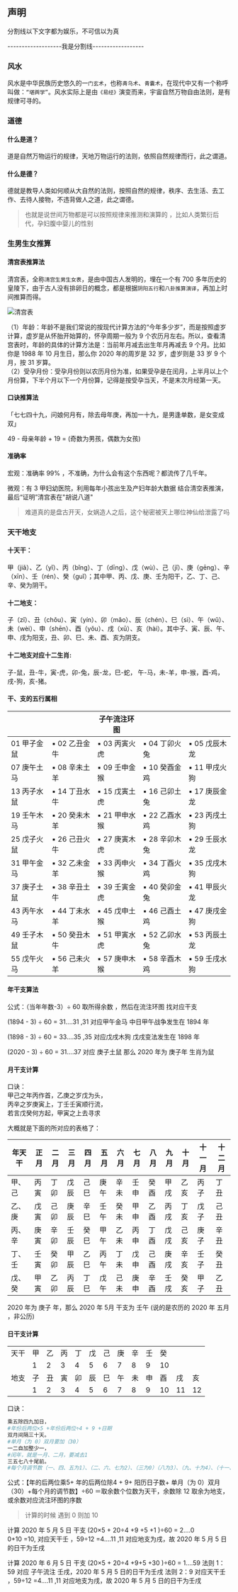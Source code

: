 ## 声明

分割线以下文字都为娱乐，不可信以为真

-------------------我是分割线------------------

### 风水

风水是中华民族历史悠久的一`门玄术`，也称`青乌术`、`青囊术`，在现代中又有一个称呼叫做：`“堪舆学”`。风水实际上是由`《易经》`演变而来，宇宙自然万物自由法则，是有规律可寻的。

### 道德

#### 什么是道？

道是自然万物运行的规律，天地万物运行的法则，依照自然规律而行，此之谓道。

#### 什么是德？

德就是教导人类如何顺从大自然的法则，按照自然的规律，秩序、去生活、去工作、去待人接物，不违背做人之道，此之谓德。

> 也就是说世间万物都是可以按照规律来推测和演算的 ，比如人类繁衍后代，孕妇腹中婴儿的性别

### 生男生女推算

#### 清宫表推算法

清宫表，全称`清宫生男生女表`，是由中国古人发明的，埋在一个有 700 多年历史的皇陵下，由于古人没有排卵日的概念，都是根据`阴阳五行`和`八卦推算演译`，再加上时间推算而得。

![清宫表](https://www.chuchur.com/upload/2020/qinggongbiao.jpg)

（1）年龄：年龄不是我们常说的按现代计算方法的“今年多少岁”，而是按照虚岁计算，虚岁是从怀胎开始算的，怀孕周期一般为 9 个农历月左右。所以，查看清宫表时，年龄的具体的计算方法是：当前年月减去出生年月再减去 9 个月。比如你是 1988 年 10 月生日，那么你 2020 年的周岁是 32 岁，虚岁则是 33 岁 9 个月，按 31 岁算。  
（2）受孕月份：受孕月份则以农历月份为准，如果受孕是在闰月，上半月以上个月份算，下半个月以下一个月份算，记得是按受孕当天，不是末次月经第一天。

#### 口诀推算法

「七七四十九，问娘何月有，除去母年庚，再加一十九，是男逢单数，是女变成双」

49 - 母亲年龄 + 19 = (奇数为男孩，偶数为女孩)

#### 准确率

宏观：准确率 99% ，不准确，为什么会有这个东西呢？都流传了几千年。

微观：有 3 甲妇幼医院，利用每年小孩出生及产妇年龄大数据 结合清空表推演，最后“证明”清宫表在"胡说八道"

> 难道真的是盘古开天，女娲造人之后，这个秘密被天上哪位神仙给泄露了吗

### 天干地支

#### 十天干：

甲（jiǎ）、乙（yǐ）、丙（bǐng）、丁（dīng）、戊（wù）、己（jǐ）、庚（gēng）、辛（xīn）、壬（rén）、癸（guǐ）；其中甲、丙、戊、庚、壬为阳干，乙、丁、己、辛、癸为阴干。

#### 十二地支：

子（zǐ）、丑（chǒu）、寅（yín）、卯（mǎo）、辰（chén）、巳（sì）、午（wǔ）、未（wèi）、申（shēn）、酉（yǒu）、戌（xū）、亥（hài）。其中子、寅、辰、午、申、戌为阳支，丑、卯、巳、未、酉、亥为阴支。

#### 十二地支对应十二生肖:

子-鼠，丑-牛，寅-虎，卯-兔，辰-龙，巳-蛇， 午-马，未-羊，申-猴，酉-鸡，戌-狗，亥-猪。

#### 干、支的五行属相

|             |               | 子午流注环图  |               |               |
| ----------- | ------------- | ------------- | ------------- | ------------- |
| 01 甲子金鼠 | ▪ 02 乙丑金牛 | ▪ 03 丙寅火虎 | ▪ 04 丁卯火兔 | ▪ 05 戊辰木龙 | ▪ 06 己巳木蛇 |
| 07 庚午土马 | ▪ 08 辛未土羊 | ▪ 09 壬申金猴 | ▪ 10 癸酉金鸡 | ▪ 11 甲戌火狗 | ▪ 12 乙亥火猪 |
| 13 丙子水鼠 | ▪ 14 丁丑水牛 | ▪ 15 戊寅土虎 | ▪ 16 己卯土兔 | ▪ 17 庚辰金龙 | ▪ 18 辛巳金蛇 |
| 19 壬午木马 | ▪ 20 癸未木羊 | ▪ 21 甲申水猴 | ▪ 22 乙酉水鸡 | ▪ 23 丙戌土狗 | ▪ 24 丁亥土猪 |
| 25 戊子火鼠 | ▪ 26 己丑火牛 | ▪ 27 庚寅木虎 | ▪ 28 辛卯木兔 | ▪ 29 壬辰水龙 | ▪ 30 癸巳水蛇 |
| 31 甲午金马 | ▪ 32 乙未金羊 | ▪ 33 丙申火猴 | ▪ 34 丁酉火鸡 | ▪ 35 戊戌木狗 | ▪ 36 己亥木猪 |
| 37 庚子土鼠 | ▪ 38 辛丑土牛 | ▪ 39 壬寅金虎 | ▪ 40 癸卯金兔 | ▪ 41 甲辰火龙 | ▪ 42 乙巳火蛇 |
| 43 丙午水马 | ▪ 44 丁未水羊 | ▪ 45 戊申土猴 | ▪ 46 己酉土鸡 | ▪ 47 庚戌金狗 | ▪ 48 辛亥金猪 |
| 49 壬子木鼠 | ▪ 50 癸丑木牛 | ▪ 51 甲寅水虎 | ▪ 52 乙卯水兔 | ▪ 53 丙辰土龙 | ▪ 54 丁巳土蛇 |
| 55 戊午火马 | ▪ 56 己未火羊 | ▪ 57 庚申木猴 | ▪ 58 辛酉木鸡 | ▪ 59 壬戌水狗 | ▪ 60 癸亥水猪 |

#### 年干支算法

公式：（当年年数-3）÷ 60 取所得余数 ，然后在流注环图 找对应干支

(1894 - 3) ÷ 60 = 31....31 ,31 对应甲午金马
中日甲午战争发生在 1894 年

(1898 - 3) ÷ 60 = 33....35 ,35 对应戊戌木狗
戊戌变法发生在 1898 年

(2020 - 3) ÷ 60 = 31....37 对应 庚子土鼠
那么 2020 年为 庚子年 生肖为鼠

#### 月干支计算

口诀：  
甲己之年丙作首，乙庚之岁戊为头，　  
丙辛之岁庚寅上，丁壬壬寅顺行流，　  
若言戊癸何方起，甲寅之上去寻求

大概就是下面的所对应的表格了：

| 年天干 | 正月 | 二月 | 三月 | 四月 | 五月 | 六月 | 七月 | 八月 | 九月 | 十月 | 十一月 | 十二月 |
| ------ | ---- | ---- | ---- | ---- | ---- | ---- | ---- | ---- | ---- | ---- | ------ | ------ |
| 甲、己 | 丙寅 | 丁卯 | 戊辰 | 己巳 | 庚午 | 辛未 | 壬申 | 癸酉 | 甲戌 | 乙亥 | 丙子   | 丁丑   |
| 乙、庚 | 戊寅 | 己卯 | 庚辰 | 辛巳 | 壬午 | 癸未 | 甲申 | 乙酉 | 丙戌 | 丁亥 | 戊子   | 己丑   |
| 丙、辛 | 庚寅 | 辛卯 | 壬辰 | 癸巳 | 甲午 | 乙未 | 丙申 | 丁酉 | 戊戌 | 己亥 | 庚子   | 辛丑   |
| 丁、壬 | 壬寅 | 癸卯 | 甲辰 | 乙巳 | 丙午 | 丁未 | 戊申 | 己酉 | 庚戌 | 辛亥 | 壬子   | 癸丑   |
| 戊、癸 | 甲寅 | 乙卯 | 丙辰 | 丁巳 | 戊午 | 己未 | 庚申 | 辛酉 | 壬戌 | 癸亥 | 甲子   | 乙丑   |

2020 年为 庚子 年，那么 2020 年 5月 干支为 壬午 (说的是农历的  2020 年 五月 ，非公历)

#### 日干支计算

|      |     |     |     |     |     |     |     |     |     |     |     |     |
| ---- | --- | --- | --- | --- | --- | --- | --- | --- | --- | --- | --- | --- |
| 天干 | 甲  | 乙  | 丙  | 丁  | 戊  | 己  | 庚  | 辛  | 壬  | 癸  |
|      | 1   | 2   | 3   | 4   | 5   | 6   | 7   | 8   | 9   | 10  |
| 地支 | 子  | 丑  | 寅  | 卯  | 辰  | 巳  | 午  | 未  | 申  | 酉  | 戌  | 亥  |
|      | 1   | 2   | 3   | 4   | 5   | 6   | 7   | 8   | 9   | 10  | 11  | 12  |

口诀：

```bash
乘五除四九加日，
#年份后两位×5 +年份后两位÷4 + 9 +日期
双月间隔三十天。
#单月（为 0）双月要加（30）
一二自加整少一，
#闰年，就是一月、二月，要减去1
三五七八十尾前。
#每个月调节数（一、四、五为1）、（二、六、七为2）、（三为0）（八为3）、（九、十为4）、（十一、十二为5），
```

公式：【年的后两位乘5+ 年的后两位除4 + 9+ 阳历日子数+ 单月（为 0）双月（30）+每个月的调节数】÷60 ＝取余数个位数为天干，余数除 12 取余为地支，或余数对应流注环图的序数

> 计算的时候 遇到 0 则加 10

计算 2020 年 5 月 5 日 干支
(20×5 + 20÷4 +9 +5 +1 )÷60 = 2....0  
0+10 =10, 对应天干壬 ，59÷12 =4....11 ,11 对应地支为戌，故 2020 年 5 月 5 日的日干为壬戌

计算 2020 年 6 月 5 日 干支
(20×5 + 20÷4 +9+5 +30 )÷60 = 1....59
法则 1： 59 对应 子午流注 壬戌，2020 年 5 月 5 日的日干为壬戌
法则 2：9 对应天干壬 ，59÷12 =4....11 ,11 对应地支为戌，故 2020 年 5 月 5 日的日干为壬戌
